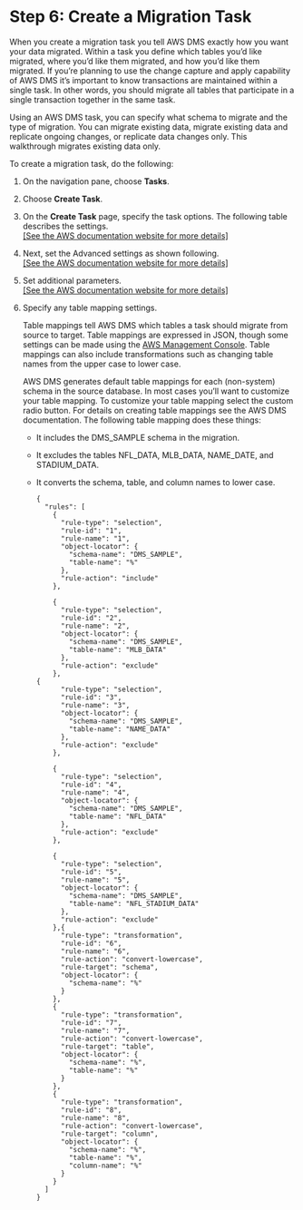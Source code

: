 # Step 6: Create a Migration Task<a name="chap-on-premoracle2aurora.steps.createtask"></a>

When you create a migration task you tell AWS DMS exactly how you want your data migrated\. Within a task you define which tables you’d like migrated, where you’d like them migrated, and how you’d like them migrated\. If you’re planning to use the change capture and apply capability of AWS DMS it’s important to know transactions are maintained within a single task\. In other words, you should migrate all tables that participate in a single transaction together in the same task\.

Using an AWS DMS task, you can specify what schema to migrate and the type of migration\. You can migrate existing data, migrate existing data and replicate ongoing changes, or replicate data changes only\. This walkthrough migrates existing data only\.

To create a migration task, do the following:

1. On the navigation pane, choose **Tasks**\.

1. Choose **Create Task**\.

1. On the **Create Task** page, specify the task options\. The following table describes the settings\.    
[\[See the AWS documentation website for more details\]](http://docs.aws.amazon.com/dms/latest/sbs/chap-on-premoracle2aurora.steps.createtask.html)

1. Next, set the Advanced settings as shown following\.    
[\[See the AWS documentation website for more details\]](http://docs.aws.amazon.com/dms/latest/sbs/chap-on-premoracle2aurora.steps.createtask.html)

1. Set additional parameters\.    
[\[See the AWS documentation website for more details\]](http://docs.aws.amazon.com/dms/latest/sbs/chap-on-premoracle2aurora.steps.createtask.html)

1. Specify any table mapping settings\.

   Table mappings tell AWS DMS which tables a task should migrate from source to target\. Table mappings are expressed in JSON, though some settings can be made using the [AWS Management Console](https://console.aws.amazon.com)\. Table mappings can also include transformations such as changing table names from the upper case to lower case\.

    AWS DMS generates default table mappings for each \(non\-system\) schema in the source database\. In most cases you’ll want to customize your table mapping\. To customize your table mapping select the custom radio button\. For details on creating table mappings see the AWS DMS documentation\. The following table mapping does these things:
   + It includes the DMS\_SAMPLE schema in the migration\.
   + It excludes the tables NFL\_DATA, MLB\_DATA, NAME\_DATE, and STADIUM\_DATA\.
   + It converts the schema, table, and column names to lower case\.

     ```
     {
       "rules": [
         {
           "rule-type": "selection",
           "rule-id": "1",
           "rule-name": "1",
           "object-locator": {
             "schema-name": "DMS_SAMPLE",
             "table-name": "%"
           },
           "rule-action": "include"
         },
     
         {
           "rule-type": "selection",
           "rule-id": "2",
           "rule-name": "2",
           "object-locator": {
             "schema-name": "DMS_SAMPLE",
             "table-name": "MLB_DATA"
           },
           "rule-action": "exclude"
         },
     {
           "rule-type": "selection",
           "rule-id": "3",
           "rule-name": "3",
           "object-locator": {
             "schema-name": "DMS_SAMPLE",
             "table-name": "NAME_DATA"
           },
           "rule-action": "exclude"
         },
     
         {
           "rule-type": "selection",
           "rule-id": "4",
           "rule-name": "4",
           "object-locator": {
             "schema-name": "DMS_SAMPLE",
             "table-name": "NFL_DATA"
           },
           "rule-action": "exclude"
         },
     
         {
           "rule-type": "selection",
           "rule-id": "5",
           "rule-name": "5",
           "object-locator": {
             "schema-name": "DMS_SAMPLE",
             "table-name": "NFL_STADIUM_DATA"
           },
           "rule-action": "exclude"
         },{
           "rule-type": "transformation",
           "rule-id": "6",
           "rule-name": "6",
           "rule-action": "convert-lowercase",
           "rule-target": "schema",
           "object-locator": {
             "schema-name": "%"
           }
         },
         {
           "rule-type": "transformation",
           "rule-id": "7",
           "rule-name": "7",
           "rule-action": "convert-lowercase",
           "rule-target": "table",
           "object-locator": {
             "schema-name": "%",
             "table-name": "%"
           }
         },
         {
           "rule-type": "transformation",
           "rule-id": "8",
           "rule-name": "8",
           "rule-action": "convert-lowercase",
           "rule-target": "column",
           "object-locator": {
             "schema-name": "%",
             "table-name": "%",
             "column-name": "%"
           }
         }
       ]
     }
     ```